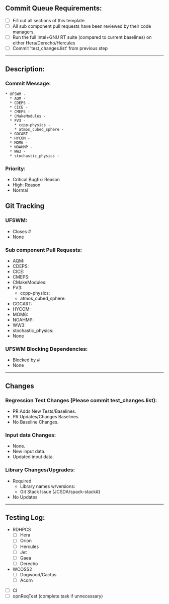 <!-- INSTRUCTIONS: 
- PLEASE READ/FOLLOW THE DIRECTIONS IN EACH SECTION
- Complete the 'Commit Queue Requirements' below
- Please use github markup as much as possible (https://docs.github.com/en/get-started/writing-on-github)
- Please leave your PR in a draft state until all underlying work is completed.
-->
## Commit Queue Requirements:
<!--
- Please complete the items that follow this.
- Please "check off" completed items. Use [X] for a filled in checkbox or leave it [ ] for an empty checkbox
- Your PR will not be considered until all requirements are met.
- THIS IS YOUR RESPONSIBILITY
 -->
- [ ] Fill out all sections of this template.
- [ ] All sub component pull requests have been reviewed by their code managers.
- [ ] Run the full Intel+GNU RT suite (compared to current baselines) on either Hera/Derecho/Hercules
- [ ] Commit 'test_changes.list' from previous step
---
## Description:
<!--
Please provide a detailed verbose description of what this PR does
-->


### Commit Message:
<!--
Please provide concise information for The UFS-WM and/or each sub-component:
Please delete what is not needed.
-->
```
* UFSWM - 
  * AQM - 
  * CDEPS - 
  * CICE - 
  * CMEPS - 
  * CMakeModules - 
  * FV3 - 
    * ccpp-physics - 
    * atmos_cubed_sphere - 
  * GOCART - 
  * HYCOM - 
  * MOM6 - 
  * NOAHMP - 
  * WW3 - 
  * stochastic_physics - 
```

### Priority:
<!--
Please provide the priority you would prefer this pull request to have.
* Critical Bugfix: Model is wrong.
* High: Time-sensitive project.
* Normal.
Please delete the ones that are not applicable
-->
* Critical Bugfix: Reason
* High: Reason
* Normal

## Git Tracking
### UFSWM:
<!--
Please add the UFS-WM github issue here if there is one
Please delete the one that is not applicable.
-->
* Closes #
* None

### Sub component Pull Requests:
<!--
Please provide a list of sub-components involved with this pull request.
Please provide links to the sub-component pull requests as shown below.
Please delete what is not needed.
Example:
* FV3: NOAA-EMC/fv3atm#734
  * ccpp-physics: ufs-community/ccpp-physics#33
* WW3: NOAA-EMC/WW3#321
-->
* AQM:
* CDEPS:
* CICE:
* CMEPS:
* CMakeModules:
* FV3:
  * ccpp-physics:
  * atmos_cubed_sphere:
* GOCART:
* HYCOM:
* MOM6:
* NOAHMP:
* WW3:
* stochastic_physics:
* None

### UFSWM Blocking Dependencies:
<!--
If there are any UFSWM PR's that are needed to be completed before this one, please add links
to them here
Please delete what is not needed.
-->
* Blocked by #
* None

---
## Changes
### Regression Test Changes (Please commit test_changes.list):
<!--
Please let us know if this PR creates new baselines, changes baselines or not.
Please delete what is not needed.
Please make sure you have properly submitted test_changes.list
-->
* PR Adds New Tests/Baselines.
* PR Updates/Changes Baselines.
* No Baseline Changes.

### Input data Changes:
<!--
If there are any changes to input-data for a test, please provide information here.
Please delete what is not needed.
-->
* None.
* New input data.
* Updated input data.

### Library Changes/Upgrades:
<!-- Library updates take time. Please provide library and version information here.
** SPECIAL INSTRUCTIONS **
If this PR needs updates to libraries please make sure to accomplish the following tasks:
- Create separate issue in (https://github.com/JCSDA/spack-stack) asking for update to library. Include library name, library version.
- Add issue link from JCSDA/spack-stack following this item <!-- for example: "* JCSDA/spack-stack#1757"

Please delete what is not needed.
-->
* Required
  * Library names w/versions:
  * Git Stack Issue (JCSDA/spack-stack#)
* No Updates
  
---
<!-- STOP!!! THE FOLLOWING IS FOR CODE MANAGERS ONLY. PLEASE DO NOT FILL OUT -->
## Testing Log:
- RDHPCS
  - [ ] Hera
  - [ ] Orion
  - [ ] Hercules
  - [ ] Jet
  - [ ] Gaea
  - [ ] Derecho
- WCOSS2
  - [ ] Dogwood/Cactus
  - [ ] Acorn
- [ ] CI
- [ ] opnReqTest (complete task if unnecessary)